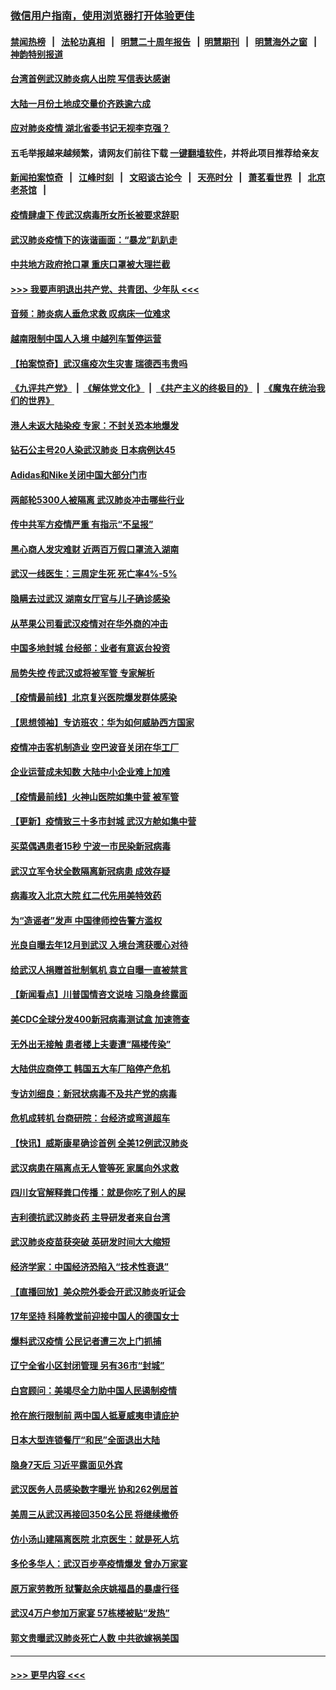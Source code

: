 ### [微信用户指南，使用浏览器打开体验更佳](https://github.com/gfw-breaker/banned-news1/blob/master/indexes/wechat-guide.md?t=0)
#### [禁闻热榜](热点新闻.md?t=0)  &nbsp;&nbsp;|&nbsp;&nbsp; [法轮功真相](https://github.com/gfw-breaker/truth/blob/master/README.md?t=0) &nbsp;&nbsp;|&nbsp;&nbsp; [明慧二十周年报告](https://github.com/gfw-breaker/mh-reports/blob/master/README.md?t=0) &nbsp;&nbsp;|&nbsp;&nbsp;[明慧期刊](https://github.com/gfw-breaker/mh-qikan) &nbsp;&nbsp;|&nbsp;&nbsp; [明慧海外之窗](https://github.com/gfw-breaker/mh-news/blob/master/README.md?t=0) &nbsp;&nbsp;|&nbsp;&nbsp; [神韵特别报道](https://github.com/gfw-breaker/mh-news/blob/master/shenyun.md?t=0)
#### [台湾首例武汉肺炎病人出院 写信表达感谢](../pages/nsc413/n11848408.md?t=02061611) 
#### [大陆一月份土地成交量价齐跌逾六成](../pages/nsc413/n11847770.md?t=02061611) 
#### [应对肺炎疫情 湖北省委书记无视李克强？](../pages/nsc413/n11848018.md?t=02061611) 
#### 五毛举报越来越频繁，请网友们前往下载 [一键翻墙软件](https://github.com/gfw-breaker/ssr-accounts)，并将此项目推荐给亲友
#### [新闻拍案惊奇](https://github.com/gfw-breaker/banned-news1/blob/master/pages/link4.md) &nbsp;&nbsp;|&nbsp;&nbsp; [江峰时刻](https://github.com/gfw-breaker/banned-news1/blob/master/pages/link4.md) &nbsp;&nbsp;|&nbsp;&nbsp; [文昭谈古论今](https://github.com/gfw-breaker/banned-news1/blob/master/pages/link4.md) &nbsp;&nbsp;|&nbsp;&nbsp; [天亮时分](https://github.com/gfw-breaker/banned-news1/blob/master/pages/link4.md) &nbsp;&nbsp;|&nbsp;&nbsp; [萧茗看世界](https://github.com/gfw-breaker/banned-news1/blob/master/pages/link4.md) &nbsp;&nbsp;|&nbsp;&nbsp; [北京老茶馆](https://github.com/gfw-breaker/banned-news1/blob/master/pages/link4.md) &nbsp;&nbsp;|&nbsp;&nbsp; 
#### [疫情肆虐下 传武汉病毒所女所长被要求辞职](../pages/nsc413/n11842494.md?t=02061611) 
#### [武汉肺炎疫情下的诙谐画面：“暴龙”趴趴走](../pages/nsc413/n11848057.md?t=02061611) 
#### [中共地方政府抢口罩 重庆口罩被大理拦截](../pages/nsc413/n11848150.md?t=02061611) 
#### [>>> 我要声明退出共产党、共青团、少年队 <<<](https://github.com/begood0513/goodnews/blob/master/quit/letter.md) 
#### [音频：肺炎病人垂危求救 叹病床一位难求](../pages/nsc413/n11847883.md?t=02061611) 
#### [越南限制中国人入境 中越列车暂停运营](../pages/nsc413/n11847844.md?t=02061611) 
#### [【拍案惊奇】武汉瘟疫次生灾害 瑞德西韦贵吗](../pages/nsc413/n11847587.md?t=02061611) 
#### [《九评共产党》](https://github.com/begood0513/9ping.md/blob/master/README.md) &nbsp;|&nbsp; [《解体党文化》](../../../../jtdwh.md/blob/master/README.md)  &nbsp;|&nbsp; [《共产主义的终极目的》](../../../../gczydzjmd.md/blob/master/README.md) &nbsp;|&nbsp; [《魔鬼在统治我们的世界》](../../../../mgztzwmdsj.md/blob/master/README.md) 
#### [港人未返大陆染疫 专家：不封关恐本地爆发](../pages/nsc413/n11848021.md?t=02061611) 
#### [钻石公主号20人染武汉肺炎 日本病例达45](../pages/nsc413/n11847823.md?t=02061611) 
#### [Adidas和Nike关闭中国大部分门市](../pages/nsc413/n11847720.md?t=02061611) 
#### [两邮轮5300人被隔离 武汉肺炎冲击哪些行业](../pages/nsc413/n11847456.md?t=02061611) 
#### [传中共军方疫情严重 有指示“不呈报”](../pages/nsc413/n11847828.md?t=02061611) 
#### [黑心商人发灾难财 近两百万假口罩流入湖南](../pages/nsc413/n11847794.md?t=02061611) 
#### [武汉一线医生：三周定生死 死亡率4%-5%](../pages/nsc413/n11847780.md?t=02061611) 
#### [隐瞒去过武汉 湖南女厅官与儿子确诊感染](../pages/nsc413/n11847669.md?t=02061611) 
#### [从苹果公司看武汉疫情对在华外商的冲击](../pages/nsc413/n11847586.md?t=02061611) 
#### [中国多地封城 台经部：业者有意返台投资](../pages/nsc413/n11847732.md?t=02061611) 
#### [局势失控 传武汉或将被军管 专家解析](../pages/nsc413/n11847458.md?t=02061611) 
#### [【疫情最前线】北京复兴医院爆发群体感染](../pages/nsc413/n11847626.md?t=02061611) 
#### [【思想领袖】专访班农：华为如何威胁西方国家](../pages/nsc413/n11847306.md?t=02061611) 
#### [疫情冲击客机制造业 空巴波音关闭在华工厂](../pages/nsc413/n11847550.md?t=02061611) 
#### [企业运营成未知数 大陆中小企业难上加难](../pages/nsc413/n11847477.md?t=02061611) 
#### [【疫情最前线】火神山医院如集中营 被军管](../pages/nsc413/n11847524.md?t=02061611) 
#### [【更新】疫情致三十多市封城 武汉方舱如集中营](../pages/nsc413/n11801312.md?t=02061611) 
#### [买菜偶遇患者15秒 宁波一市民染新冠病毒](../pages/nsc413/n11847294.md?t=02061611) 
#### [武汉立军令状全数隔离新冠病患 成效存疑](../pages/nsc413/n11847328.md?t=02061611) 
#### [病毒攻入北京大院 红二代先用美特效药](../pages/nsc413/n11847427.md?t=02061611) 
#### [为“造谣者”发声 中国律师控告警方滥权](../pages/nsc413/n11847326.md?t=02061611) 
#### [光良自曝去年12月到武汉 入境台湾获暖心对待](../pages/nsc413/n11847243.md?t=02061611) 
#### [给武汉人捐赠首批制氧机 袁立自曝一直被禁言](../pages/nsc413/n11846974.md?t=02061611) 
#### [【新闻看点】川普国情咨文说啥 习隐身终露面](../pages/nsc413/n11847016.md?t=02061611) 
#### [美CDC全球分发400新冠病毒测试盒 加速筛查](../pages/nsc413/n11847260.md?t=02061611) 
#### [无外出无接触 患者楼上夫妻遭“隔楼传染”](../pages/nsc413/n11847233.md?t=02061611) 
#### [大陆供应商停工 韩国五大车厂陷停产危机](../pages/nsc413/n11847062.md?t=02061611) 
#### [专访刘细良：新冠状病毒不及共产党的病毒](../pages/nsc413/n11847164.md?t=02061611) 
#### [危机成转机 台商研院：台经济或弯道超车](../pages/nsc413/n11846448.md?t=02061611) 
#### [【快讯】威斯康星确诊首例 全美12例武汉肺炎](../pages/nsc413/n11847162.md?t=02061611) 
#### [武汉病患在隔离点无人管等死 家属向外求救](../pages/nsc413/n11847020.md?t=02061611) 
#### [四川女官解释粪口传播：就是你吃了别人的屎](../pages/nsc413/n11847029.md?t=02061611) 
#### [吉利德抗武汉肺炎药 主导研发者来自台湾](../pages/nsc413/n11847064.md?t=02061611) 
#### [武汉肺炎疫苗获突破 英研发时间大大缩短](../pages/nsc413/n11846915.md?t=02061611) 
#### [经济学家：中国经济恐陷入“技术性衰退”](../pages/nsc413/n11846450.md?t=02061611) 
#### [【直播回放】美众院外委会开武汉肺炎听证会](../pages/nsc413/n11846727.md?t=02061611) 
#### [17年坚持 科隆教堂前迎接中国人的德国女士](../pages/nsc413/n11846781.md?t=02061611) 
#### [爆料武汉疫情 公民记者遭三次上门抓捕](../pages/nsc413/n11846937.md?t=02061611) 
#### [辽宁全省小区封闭管理 另有36市“封城”](../pages/nsc413/n11846879.md?t=02061611) 
#### [白宫顾问：美竭尽全力助中国人民遏制疫情](../pages/nsc413/n11846756.md?t=02061611) 
#### [抢在旅行限制前 两中国人抵夏威夷申请庇护](../pages/nsc413/n11846866.md?t=02061611) 
#### [日本大型连锁餐厅“和民”全面退出大陆](../pages/nsc413/n11846765.md?t=02061611) 
#### [隐身7天后 习近平露面见外宾](../pages/nsc413/n11846805.md?t=02061611) 
#### [武汉医务人员感染数字曝光 协和262例居首](../pages/nsc413/n11846742.md?t=02061611) 
#### [美周三从武汉再接回350名公民 将继续撤侨](../pages/nsc413/n11846705.md?t=02061611) 
#### [仿小汤山建隔离医院 北京医生：就是死人坑](../pages/nsc413/n11846692.md?t=02061611) 
#### [多伦多华人：武汉百步亭疫情爆发 曾办万家宴](../pages/nsc413/n11846766.md?t=02061611) 
#### [原万家劳教所 狱警赵余庆姚福昌的暴虐行径](../pages/nsc413/n11844582.md?t=02061611) 
#### [武汉4万户参加万家宴 57栋楼被贴“发热”](../pages/nsc413/n11846074.md?t=02061611) 
#### [郭文贵曝武汉肺炎死亡人数 中共欲嫁祸美国](../pages/nsc413/n11846240.md?t=02061611) 

----
#### [ >>> 更早内容 <<< ](../indexes/nsc413-earlier.md)
